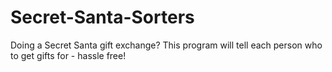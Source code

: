 # Secret-Santa-Sorters
Doing a Secret Santa gift exchange? This program will tell each person who to get gifts for - hassle free!
